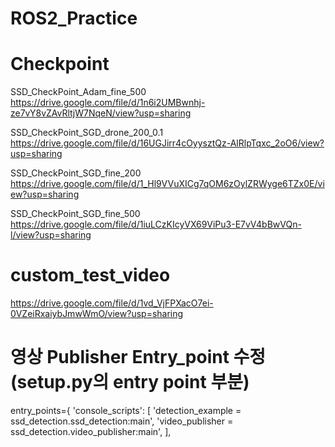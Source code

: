 # ROS2_Practice

# Checkpoint

SSD_CheckPoint_Adam_fine_500
https://drive.google.com/file/d/1n6i2UMBwnhj-ze7vY8vZAvRltjW7NqeN/view?usp=sharing

SSD_CheckPoint_SGD_drone_200_0.1
https://drive.google.com/file/d/16UGJirr4cOyysztQz-AlRlpTqxc_2oO6/view?usp=sharing

SSD_CheckPoint_SGD_fine_200
https://drive.google.com/file/d/1_Hl9VVuXICg7qOM6zOylZRWyge6TZx0E/view?usp=sharing

SSD_CheckPoint_SGD_fine_500
https://drive.google.com/file/d/1iuLCzKIcyVX69ViPu3-E7vV4bBwVQn-l/view?usp=sharing

# custom_test_video
https://drive.google.com/file/d/1vd_VjFPXacO7ei-0VZeiRxaiybJmwWmO/view?usp=sharing


# 영상 Publisher Entry_point 수정(setup.py의 entry point 부분)

entry_points={
        'console_scripts': [
        'detection_example = ssd_detection.ssd_detection:main',
        'video_publisher = ssd_detection.video_publisher:main',
        ],
